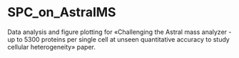 # SPC_on_AstralMS
Data analysis and figure plotting for «Challenging the Astral mass analyzer - up to 5300 proteins per single cell at unseen quantitative accuracy to study cellular heterogeneity» paper.

